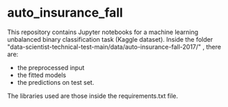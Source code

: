 # auto_insurance_fall

This repository contains Jupyter notebooks for a machine learning unbalanced binary classification task (Kaggle dataset). Inside the folder "data-scientist-technical-test-main/data/auto-insurance-fall-2017/" , there are:
  - the preprocessed input
  - the fitted models
  - the predictions on test set.

The libraries used are those inside the requirements.txt file.
